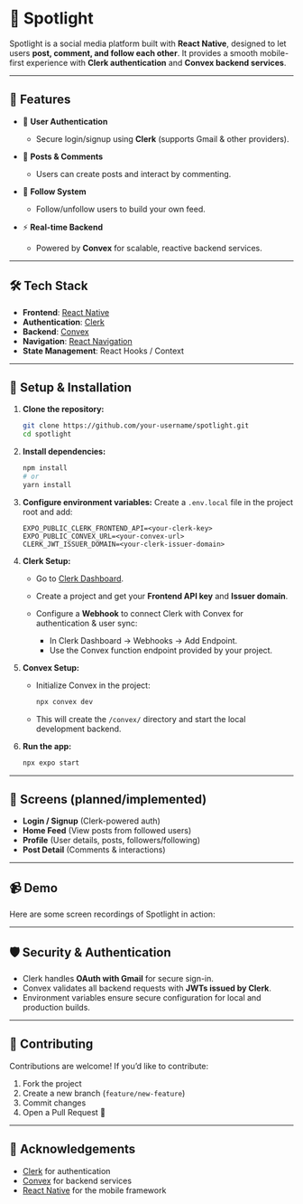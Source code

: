 # 🌟 Spotlight

Spotlight is a social media platform built with **React Native**, designed to let users **post, comment, and follow each other**.
It provides a smooth mobile-first experience with **Clerk authentication** and **Convex backend services**.

---

## 🚀 Features

* 🔐 **User Authentication**

  * Secure login/signup using **Clerk** (supports Gmail & other providers).

* 📝 **Posts & Comments**

  * Users can create posts and interact by commenting.

* 👥 **Follow System**

  * Follow/unfollow users to build your own feed.

* ⚡ **Real-time Backend**

  * Powered by **Convex** for scalable, reactive backend services.

---

## 🛠️ Tech Stack

* **Frontend**: [React Native](https://reactnative.dev/)
* **Authentication**: [Clerk](https://clerk.com/)
* **Backend**: [Convex](https://convex.dev/)
* **Navigation**: [React Navigation](https://reactnavigation.org/)
* **State Management**: React Hooks / Context

---

## 🔧 Setup & Installation

1. **Clone the repository:**

   ```bash
   git clone https://github.com/your-username/spotlight.git
   cd spotlight
   ```

2. **Install dependencies:**

   ```bash
   npm install
   # or
   yarn install
   ```

3. **Configure environment variables:**
   Create a `.env.local` file in the project root and add:

   ```env
   EXPO_PUBLIC_CLERK_FRONTEND_API=<your-clerk-key>
   EXPO_PUBLIC_CONVEX_URL=<your-convex-url>
   CLERK_JWT_ISSUER_DOMAIN=<your-clerk-issuer-domain>
   ```

4. **Clerk Setup:**

   * Go to [Clerk Dashboard](https://dashboard.clerk.com/).
   * Create a project and get your **Frontend API key** and **Issuer domain**.
   * Configure a **Webhook** to connect Clerk with Convex for authentication & user sync:

     * In Clerk Dashboard → Webhooks → Add Endpoint.
     * Use the Convex function endpoint provided by your project.

5. **Convex Setup:**

   * Initialize Convex in the project:

     ```bash
     npx convex dev
     ```
   * This will create the `/convex/` directory and start the local development backend.

6. **Run the app:**

   ```bash
   npx expo start
   ```

---

## 📱 Screens (planned/implemented)

* **Login / Signup** (Clerk-powered auth)
* **Home Feed** (View posts from followed users)
* **Profile** (User details, posts, followers/following)
* **Post Detail** (Comments & interactions)

---

## 📹 Demo

Here are some screen recordings of Spotlight in action:
 

---

## 🛡️ Security & Authentication

* Clerk handles **OAuth with Gmail** for secure sign-in.
* Convex validates all backend requests with **JWTs issued by Clerk**.
* Environment variables ensure secure configuration for local and production builds.

---

## 🤝 Contributing

Contributions are welcome!
If you’d like to contribute:

1. Fork the project
2. Create a new branch (`feature/new-feature`)
3. Commit changes
4. Open a Pull Request 🚀

---

## 🙌 Acknowledgements

* [Clerk](https://clerk.com/) for authentication
* [Convex](https://convex.dev/) for backend services
* [React Native](https://reactnative.dev/) for the mobile framework

